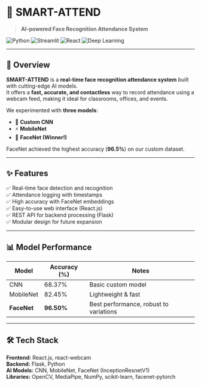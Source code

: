 # 🎯 SMART-ATTEND  
> **AI-powered Face Recognition Attendance System**

![Python](https://img.shields.io/badge/Python-3.8%2B-blue?style=for-the-badge&logo=python)
![Streamlit](https://img.shields.io/badge/Streamlit-Backend-ff4b4b?style=for-the-badge&logo=streamlit)
![React](https://img.shields.io/badge/React-Frontend-blue?style=for-the-badge&logo=react)
![Deep Learning](https://img.shields.io/badge/Deep%20Learning-CNN%2C%20MobileNet%2C%20FaceNet-orange?style=for-the-badge&logo=tensorflow)

---

## 📌 Overview
**SMART-ATTEND** is a **real-time face recognition attendance system** built with cutting-edge AI models.  
It offers a **fast, accurate, and contactless** way to record attendance using a webcam feed, making it ideal for classrooms, offices, and events.

We experimented with **three models**:
- 🧠 **Custom CNN**
- ⚡ **MobileNet**
- 🚀 **FaceNet (Winner!)**

FaceNet achieved the highest accuracy (**96.5%**) on our custom dataset.

---

## ✨ Features
✅ Real-time face detection and recognition  
✅ Attendance logging with timestamps  
✅ High accuracy with FaceNet embeddings  
✅ Easy-to-use web interface (React.js)  
✅ REST API for backend processing (Flask)  
✅ Modular design for future expansion  

---

## 📊 Model Performance
| Model      | Accuracy (%) | Notes |
|------------|--------------|-------|
| CNN        | 68.37%       | Basic custom model |
| MobileNet  | 82.45%       | Lightweight & fast |
| **FaceNet** | **96.50%**  | Best performance, robust to variations |

---

## 🛠 Tech Stack
**Frontend:** React.js, react-webcam  
**Backend:** Flask, Python  
**AI Models:** CNN, MobileNet, FaceNet (InceptionResnetV1)  
**Libraries:** OpenCV, MediaPipe, NumPy, scikit-learn, facenet-pytorch  

